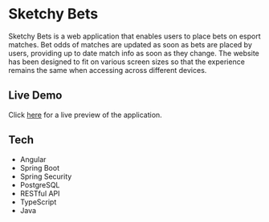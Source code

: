# Sketchy Bets
Sketchy Bets is a web application that enables users to place bets on esport matches. Bet odds of matches are updated as soon as bets are placed by users, providing up to date match info as soon as they change. The website has been designed to fit on various screen sizes so that the experience remains the same when accessing across different devices.

## Live Demo
Click [here](https://sketchy-bets.netlify.app/matches) for a live preview of the application.

## Tech
- Angular
- Spring Boot
- Spring Security
- PostgreSQL
- RESTful API
- TypeScript
- Java

